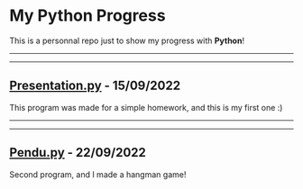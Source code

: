 # My Python Progress

This is a personnal repo just to show my progress with **Python**!

- - -
- - -

## [Presentation.py](https://github.com/JojoFR1/MyPythonProgress/blob/master/Other/Presentation.py) - 15/09/2022

This program was made for a simple homework, and this is my first one :)

- - -
- - -

## [Pendu.py](https://github.com/JojoFR1/MyPythonProgress/blob/master/Game/Pendu.py) - 22/09/2022

Second program, and I made a hangman game!
